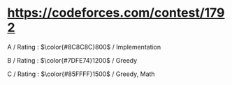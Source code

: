 # https://codeforces.com/contest/1792

A / Rating : $\color{#8C8C8C}800$ / Implementation

B / Rating : $\color{#7DFE74}1200$ / Greedy

C / Rating : $\color{#85FFFF}1500$ / Greedy, Math

